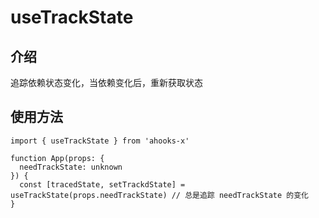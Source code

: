 # useTrackState

## 介绍

追踪依赖状态变化，当依赖变化后，重新获取状态

## 使用方法

```tsx
import { useTrackState } from 'ahooks-x'

function App(props: {
  needTrackState: unknown
}) {
  const [tracedState, setTrackdState] = useTrackState(props.needTrackState) // 总是追踪 needTrackState 的变化
}
```
